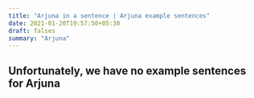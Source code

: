 ```yaml
---
title: "Arjuna in a sentence | Arjuna example sentences"
date: 2021-01-20T19:57:50+05:30
draft: falses
summary: "Arjuna"
---
```

## Unfortunately, we have no example sentences for Arjuna                 
